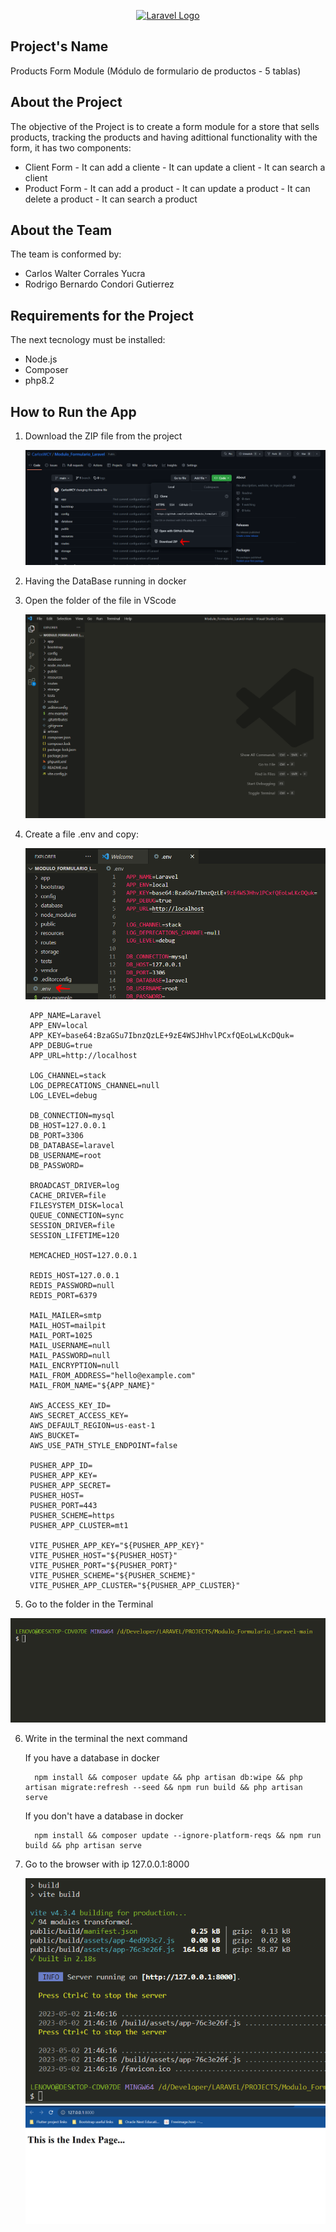 <p align="center"><a href="https://laravel.com" target="_blank"><img src="https://raw.githubusercontent.com/laravel/art/master/logo-lockup/5%20SVG/2%20CMYK/1%20Full%20Color/laravel-logolockup-cmyk-red.svg" width="400" alt="Laravel Logo"></a></p>

## Project's Name

Products Form Module (Módulo de formulario de productos - 5 tablas)

## About the Project

The objective of the Project is to create a form module for a store that sells products, tracking the products and having adittional functionality with the form, it has two components:

- Client Form
        - It can add a cliente
        - It can update a client
        - It can search a client
- Product Form
        - It can add a product
        - It can update a product
        - It can delete a product
        - It can search a product

## About the Team

The team is conformed by:

- Carlos Walter Corrales Yucra
- Rodrigo Bernardo Condori Gutierrez

## Requirements for the Project

The next tecnology must be installed:

- Node.js
- Composer
- php8.2

## How to Run the App

1. Download the ZIP file from the project

    ![alt text](https://raw.githubusercontent.com/CarlosWCY/Modulo_Formulario_Laravel/main/images/downloadZip.PNG)

2. Having the DataBase running in docker


3. Open the folder of the file in VScode

    ![alt text](https://raw.githubusercontent.com/CarlosWCY/Modulo_Formulario_Laravel/main/images/openVScode.PNG)

4. Create a file .env and copy:

    ![alt text](https://raw.githubusercontent.com/CarlosWCY/Modulo_Formulario_Laravel/main/images/createEnv.PNG)

        
        APP_NAME=Laravel
        APP_ENV=local
        APP_KEY=base64:BzaGSu7IbnzQzLE+9zE4WSJHhvlPCxfQEoLwLKcDQuk=
        APP_DEBUG=true
        APP_URL=http://localhost

        LOG_CHANNEL=stack
        LOG_DEPRECATIONS_CHANNEL=null
        LOG_LEVEL=debug

        DB_CONNECTION=mysql
        DB_HOST=127.0.0.1
        DB_PORT=3306
        DB_DATABASE=laravel
        DB_USERNAME=root
        DB_PASSWORD=

        BROADCAST_DRIVER=log
        CACHE_DRIVER=file
        FILESYSTEM_DISK=local
        QUEUE_CONNECTION=sync
        SESSION_DRIVER=file
        SESSION_LIFETIME=120

        MEMCACHED_HOST=127.0.0.1

        REDIS_HOST=127.0.0.1
        REDIS_PASSWORD=null
        REDIS_PORT=6379

        MAIL_MAILER=smtp
        MAIL_HOST=mailpit
        MAIL_PORT=1025
        MAIL_USERNAME=null
        MAIL_PASSWORD=null
        MAIL_ENCRYPTION=null
        MAIL_FROM_ADDRESS="hello@example.com"
        MAIL_FROM_NAME="${APP_NAME}"

        AWS_ACCESS_KEY_ID=
        AWS_SECRET_ACCESS_KEY=
        AWS_DEFAULT_REGION=us-east-1
        AWS_BUCKET=
        AWS_USE_PATH_STYLE_ENDPOINT=false

        PUSHER_APP_ID=
        PUSHER_APP_KEY=
        PUSHER_APP_SECRET=
        PUSHER_HOST=
        PUSHER_PORT=443
        PUSHER_SCHEME=https
        PUSHER_APP_CLUSTER=mt1

        VITE_PUSHER_APP_KEY="${PUSHER_APP_KEY}"
        VITE_PUSHER_HOST="${PUSHER_HOST}"
        VITE_PUSHER_PORT="${PUSHER_PORT}"
        VITE_PUSHER_SCHEME="${PUSHER_SCHEME}"
        VITE_PUSHER_APP_CLUSTER="${PUSHER_APP_CLUSTER}"

        
5. Go to the folder in the Terminal

  ![alt text](https://raw.githubusercontent.com/CarlosWCY/Modulo_Formulario_Laravel/main/images/goTerminal.PNG)

6. Write in the terminal the next command

    If you have a database in docker
    ```
      npm install && composer update && php artisan db:wipe && php artisan migrate:refresh --seed && npm run build && php artisan serve
    ```
    
    If you don't have a database in docker
    
    ```
      npm install && composer update --ignore-platform-reqs && npm run build && php artisan serve
    ```

7. Go to the browser with ip 127.0.0.1:8000

    ![alt text](https://raw.githubusercontent.com/CarlosWCY/Modulo_Formulario_Laravel/main/images/runningCode.PNG)
    ![alt text](https://raw.githubusercontent.com/CarlosWCY/Modulo_Formulario_Laravel/main/images/indexPage.PNG)
